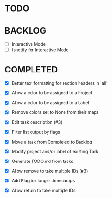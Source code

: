# TODO


# BACKLOG

 - [ ] Interactive Mode
 - [ ] fsnotify for Interactive Mode

# COMPLETED

 - [x] Better text formatting for section headers in 'all'
 - [x] Allow a color to be assigned to a Project
 - [x] Allow a color to be assigned to a Label
 - [x] Remove colors set to None from their maps
 - [x] Edit task description (#3)
 - [x] Filter list output by flags
 - [x] Move a task from Completed to Backlog
 - [x] Modify project and/or label of existing Task
 - [x] Generate TODO.md from tasks
 - [x] Allow remove to take multiple IDs (#3)
 - [x] Add Flag for longer timestamps
 - [x] Allow return to take multiple IDs

